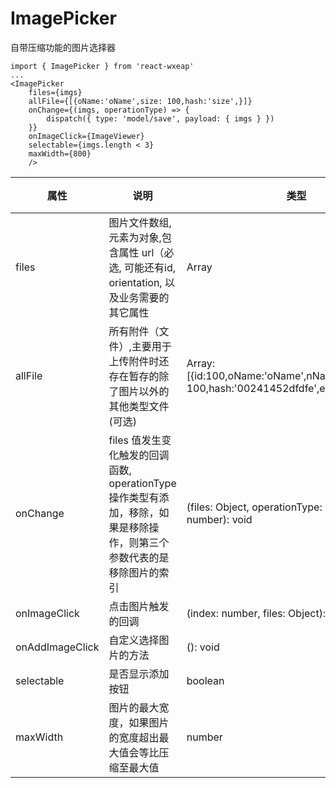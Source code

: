 # ImagePicker

自带压缩功能的图片选择器

```
import { ImagePicker } from 'react-wxeap'
...
<ImagePicker
    files={imgs}
    allFile={[{oName:'oName',size: 100,hash:'size',}]}
    onChange={(imgs, operationType) => {
        dispatch({ type: 'model/save', payload: { imgs } })
    }}
    onImageClick={ImageViewer}
    selectable={imgs.length < 3}
    maxWidth={800}
    />
```


| 属性 | 说明 | 类型 | 默认值 |
| ----|-----|------|------ |
| files    | 图片文件数组,元素为对象,包含属性 url（必选, 可能还有id, orientation, 以及业务需要的其它属性     | Array  | []  |
| allFile   | 所有附件（文件）,主要用于上传附件时还存在暂存的除了图片以外的其他类型文件(可选)  | Array:[{id:100,oName:'oName',nName:'nName',size: 100,hash:'00241452dfdfe',exp:'exp'}] | []  |
| onChange    | files 值发生变化触发的回调函数, operationType 操作类型有添加，移除，如果是移除操作，则第三个参数代表的是移除图片的索引  | (files: Object, operationType: string, index: number): void |   |
| onImageClick   | 点击图片触发的回调  | (index: number, files: Object): void |   |
| onAddImageClick | 自定义选择图片的方法  | (): void |   |
| selectable| 是否显示添加按钮  | boolean |  true |
| maxWidth | 图片的最大宽度，如果图片的宽度超出最大值会等比压缩至最大值 | number | 1024 |

